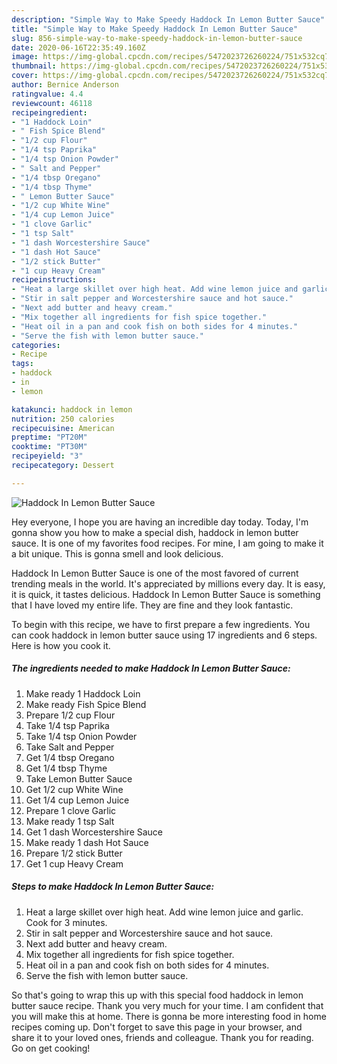 ```yaml
---
description: "Simple Way to Make Speedy Haddock In Lemon Butter Sauce"
title: "Simple Way to Make Speedy Haddock In Lemon Butter Sauce"
slug: 856-simple-way-to-make-speedy-haddock-in-lemon-butter-sauce
date: 2020-06-16T22:35:49.160Z
image: https://img-global.cpcdn.com/recipes/5472023726260224/751x532cq70/haddock-in-lemon-butter-sauce-recipe-main-photo.jpg
thumbnail: https://img-global.cpcdn.com/recipes/5472023726260224/751x532cq70/haddock-in-lemon-butter-sauce-recipe-main-photo.jpg
cover: https://img-global.cpcdn.com/recipes/5472023726260224/751x532cq70/haddock-in-lemon-butter-sauce-recipe-main-photo.jpg
author: Bernice Anderson
ratingvalue: 4.4
reviewcount: 46118
recipeingredient:
- "1 Haddock Loin"
- " Fish Spice Blend"
- "1/2 cup Flour"
- "1/4 tsp Paprika"
- "1/4 tsp Onion Powder"
- " Salt and Pepper"
- "1/4 tbsp Oregano"
- "1/4 tbsp Thyme"
- " Lemon Butter Sauce"
- "1/2 cup White Wine"
- "1/4 cup Lemon Juice"
- "1 clove Garlic"
- "1 tsp Salt"
- "1 dash Worcestershire Sauce"
- "1 dash Hot Sauce"
- "1/2 stick Butter"
- "1 cup Heavy Cream"
recipeinstructions:
- "Heat a large skillet over high heat. Add wine lemon juice and garlic. Cook for 3 minutes."
- "Stir in salt pepper and Worcestershire sauce and hot sauce."
- "Next add butter and heavy cream."
- "Mix together all ingredients for fish spice together."
- "Heat oil in a pan and cook fish on both sides for 4 minutes."
- "Serve the fish with lemon butter sauce."
categories:
- Recipe
tags:
- haddock
- in
- lemon

katakunci: haddock in lemon 
nutrition: 250 calories
recipecuisine: American
preptime: "PT20M"
cooktime: "PT30M"
recipeyield: "3"
recipecategory: Dessert

---
```



![Haddock In Lemon Butter Sauce](https://img-global.cpcdn.com/recipes/5472023726260224/751x532cq70/haddock-in-lemon-butter-sauce-recipe-main-photo.jpg)

Hey everyone, I hope you are having an incredible day today. Today, I'm gonna show you how to make a special dish, haddock in lemon butter sauce. It is one of my favorites food recipes. For mine, I am going to make it a bit unique. This is gonna smell and look delicious.



Haddock In Lemon Butter Sauce is one of the most favored of current trending meals in the world. It's appreciated by millions every day. It is easy, it is quick, it tastes delicious. Haddock In Lemon Butter Sauce is something that I have loved my entire life. They are fine and they look fantastic.


To begin with this recipe, we have to first prepare a few ingredients. You can cook haddock in lemon butter sauce using 17 ingredients and 6 steps. Here is how you cook it.

<!--inarticleads1-->

##### The ingredients needed to make Haddock In Lemon Butter Sauce:

1. Make ready 1 Haddock Loin
1. Make ready  Fish Spice Blend
1. Prepare 1/2 cup Flour
1. Take 1/4 tsp Paprika
1. Take 1/4 tsp Onion Powder
1. Take  Salt and Pepper
1. Get 1/4 tbsp Oregano
1. Get 1/4 tbsp Thyme
1. Take  Lemon Butter Sauce
1. Get 1/2 cup White Wine
1. Get 1/4 cup Lemon Juice
1. Prepare 1 clove Garlic
1. Make ready 1 tsp Salt
1. Get 1 dash Worcestershire Sauce
1. Make ready 1 dash Hot Sauce
1. Prepare 1/2 stick Butter
1. Get 1 cup Heavy Cream




<!--inarticleads2-->

##### Steps to make Haddock In Lemon Butter Sauce:

1. Heat a large skillet over high heat. Add wine lemon juice and garlic. Cook for 3 minutes.
1. Stir in salt pepper and Worcestershire sauce and hot sauce.
1. Next add butter and heavy cream.
1. Mix together all ingredients for fish spice together.
1. Heat oil in a pan and cook fish on both sides for 4 minutes.
1. Serve the fish with lemon butter sauce.




So that's going to wrap this up with this special food haddock in lemon butter sauce recipe. Thank you very much for your time. I am confident that you will make this at home. There is gonna be more interesting food in home recipes coming up. Don't forget to save this page in your browser, and share it to your loved ones, friends and colleague. Thank you for reading. Go on get cooking!
